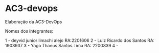 # AC3-devops
Elaboração da AC3-DevOps

Nomes dos integrantes:

1 - deyvid junior limachi alejo  RA:2201606
2 - Luiz Ricardo dos Santos RA: 1903937
3 - Yago Thanus Santos Lima  RA: 2200839
4 - 

